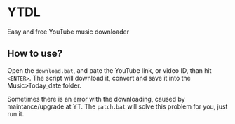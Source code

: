 # YTDL
Easy and free YouTube music downloader

How to use?
-----------
Open the `download.bat`, and pate the YouTube link, or video ID, than hit `<ENTER>`.
The script will download it, convert and save it into the Music>Today_date folder.

Sometimes there is an error with the downloading, caused by maintance/upgrade at YT.
The `patch.bat` will solve this problem for you, just run it.
